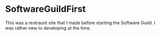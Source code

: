 # SoftwareGuildFirst
This was a restraunt site that I made before starting the Software Guild. I was rather new to developing at the time.
